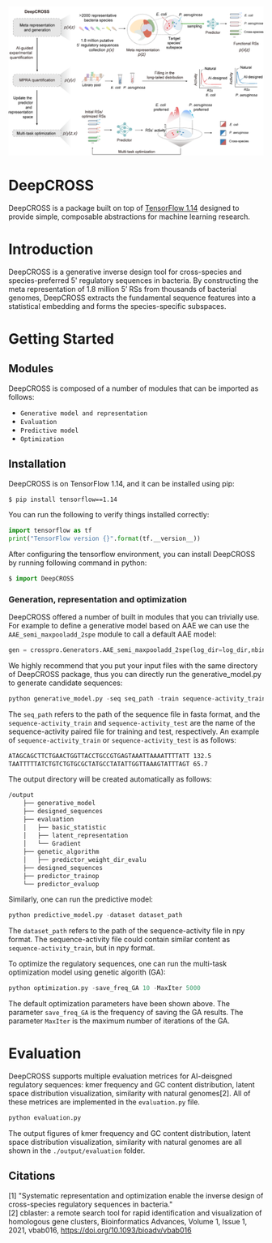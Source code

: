 ![DeepCROSS](figure1.png)

# DeepCROSS

<!--[**Documentation**](https://sonnet.readthedocs.io/) | [**Examples**](#examples)

:warning: Sonnet 2 is currently **beta**. We would love to have you use it as
an early adopter and please let us know if things aren't working as you would
expect.-->

DeepCROSS is a package built on top of [TensorFlow 1.14](https://www.tensorflow.org/)
designed to provide simple, composable abstractions for machine learning
research.

# Introduction

DeepCROSS is a generative inverse design tool for cross-species and species-preferred 5' regulatory sequences in bacteria. By constructing the meta representation of 1.8 million 5’ RSs from thousands of bacterial genomes, DeepCROSS extracts the fundamental sequence features into a statistical embedding and forms the species-specific subspaces.

# Getting Started

## Modules

DeepCROSS is composed of a number of modules that can be imported as follows:

- `Generative model and representation`
- `Evaluation`
- `Predictive model`
- `Optimization`

## Installation
DeepCROSS is on TensorFlow 1.14, and it can be installed using pip:
```shell
$ pip install tensorflow==1.14
```
You can run the following to verify things installed correctly:

```python
import tensorflow as tf
print("TensorFlow version {}".format(tf.__version__))
```
After configuring the tensorflow environment, you can install DeepCROSS by running following command in python:

```python
$ import DeepCROSS
```
### Generation, representation and optimization

DeepCROSS offered a number of built in modules that you can trivially use. For
example to define a generative model based on AAE we can use the `AAE_semi_maxpooladd_2spe` module to call a default AAE model:

```python
gen = crosspro.Generators.AAE_semi_maxpooladd_2spe(log_dir=log_dir,nbin=nbin)
```

We highly recommend that you put your input files with the same directory of DeepCROSS package, thus you can directly run the generative_model.py to generate candidate sequences: 

```python
python generative_model.py -seq seq_path -train sequence-activity_train -test sequence-activity_test
```
The `seq_path` refers to the path of the sequence file in fasta format, and the `sequence-activity_train` and `sequence-activity_test` are the name of the sequence-activity paired file for training and test, respectively. An example of `sequence-activity_train` or `sequence-activity_test` is as follows:
~~~
ATAGCAGCTTCTGAACTGGTTACCTGCCGTGAGTAAATTAAAATTTTATT 132.5
TAATTTTTATCTGTCTGTGCGCTATGCCTATATTGGTTAAAGTATTTAGT 65.7
~~~

The output directory will be created automatically as follows:
~~~
/output  
    ├── generative_model  
    ├── designed_sequences 
    ├── evaluation  
    │   ├── basic_statistic
    │   ├── latent_representation
    │   └── Gradient  
    ├── genetic_algorithm    
    │   ├── predictor_weight_dir_evalu
    ├── designed_sequences  
    ├── predictor_trainop  
    └── predictor_evaluop      
~~~
Similarly, one can run the predictive model:

```python 
python predictive_model.py -dataset dataset_path
```
The `dataset_path` refers to the path of the sequence-activity file in npy format. The sequence-activity file could contain similar content as `sequence-activity_train`, but in npy format.

To optimize the regulatory sequences, one can run the multi-task optimization model using genetic algorith (GA):

```python
python optimization.py -save_freq_GA 10 -MaxIter 5000
```
The default optimization parameters have been shown above. The parameter `save_freq_GA` is the frequency of saving the GA results. The parameter `MaxIter` is the maximum number of iterations of the GA.


# Evaluation
DeepCROSS supports multiple evaluation metrices for AI-deisgned regulatory sequences: kmer frequency and GC content distribution, latent space distribution visualization, similarity with natural genomes[2]. All of these metrices are implemented in the `evaluation.py` file.

```python
python evaluation.py
```
The output figures of kmer frequency and GC content distribution, latent space distribution visualization, similarity with natural genomes are all shown in the 
`./output/evaluation` folder.

## Citations
[1] "Systematic representation and optimization enable the inverse design of cross-species regulatory sequences in bacteria."  
[2] cblaster: a remote search tool for rapid identification and visualization of homologous gene clusters, Bioinformatics Advances, Volume 1, Issue 1, 2021, vbab016, https://doi.org/10.1093/bioadv/vbab016

